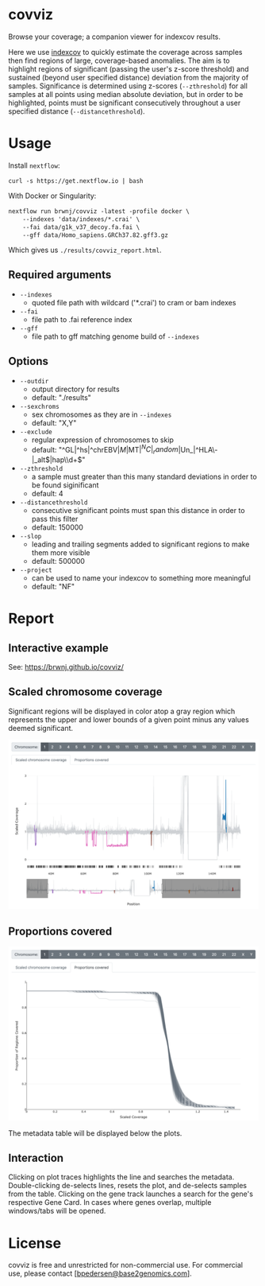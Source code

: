 # covviz

Browse your coverage; a companion viewer for indexcov results.

Here we use [indexcov](https://github.com/brentp/goleft/tree/master/indexcov)
to quickly estimate the coverage across samples then find regions of large,
coverage-based anomalies. The aim is to highlight regions of significant
(passing the user's z-score threshold) and sustained (beyond user specified
distance) deviation from the majority of samples. Significance is determined
using z-scores (`--zthreshold`) for all samples at all points using median
absolute deviation, but in order to be highlighted, points must be significant
consecutively throughout a user specified distance (`--distancethreshold`).

# Usage

Install `nextflow`:

```
curl -s https://get.nextflow.io | bash
```

With Docker or Singularity:

```
nextflow run brwnj/covviz -latest -profile docker \
    --indexes 'data/indexes/*.crai' \
    --fai data/g1k_v37_decoy.fa.fai \
    --gff data/Homo_sapiens.GRCh37.82.gff3.gz
```

Which gives us `./results/covviz_report.html`.

## Required arguments

+ `--indexes`
    + quoted file path with wildcard ('*.crai') to cram or bam indexes
+ `--fai`
    + file path to .fai reference index
+ `--gff`
    + file path to gff matching genome build of `--indexes`

## Options

+ `--outdir`
    + output directory for results
    + default: "./results"
+ `--sexchroms`
    + sex chromosomes as they are in `--indexes`
    + default: "X,Y"
+ `--exclude`
    + regular expression of chromosomes to skip
    + default: "^GL|^hs|^chrEBV$|M$|MT$|^NC|_random$|Un_|^HLA\\-|_alt$|hap\\d+$"
+ `--zthreshold`
    + a sample must greater than this many standard deviations in order to be found siginificant
    + default: 4
+ `--distancethreshold`
    + consecutive significant points must span this distance in order to pass this filter
    + default: 150000
+ `--slop`
    + leading and trailing segments added to significant regions to make them more visible
    + default: 500000
+ `--project`
    + can be used to name your indexcov to something more meaningful
    + default: "NF"


# Report

## Interactive example

See: https://brwnj.github.io/covviz/

## Scaled chromosome coverage

Significant regions will be displayed in color atop a gray region which represents the upper and lower bounds of a given point minus any values deemed significant.

![significant_regions](data/img/significant_regions.png)

## Proportions covered

![proportional_coverage](data/img/proportional_coverage.png)

The metadata table will be displayed below the plots.

## Interaction

Clicking on plot traces highlights the line and searches the metadata. Double-clicking de-selects lines, resets the plot, and de-selects samples from the table. Clicking on the gene track launches a search for the gene's respective Gene Card. In cases where genes overlap, multiple windows/tabs will be opened.

# License

covviz is free and unrestricted for non-commercial use. For commercial use,
please contact [bpedersen@base2genomics.com].
